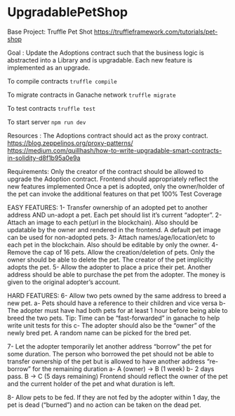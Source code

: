 # UpgradablePetShop

Base Project: Truffle Pet Shot
https://truffleframework.com/tutorials/pet-shop 

Goal : Update the Adoptions contract such that the business logic is abstracted into a Library and is upgradable. Each new feature is implemented as an upgrade.

To compile contracts
`truffle compile`

To migrate contracts in Ganache network
`truffle migrate`

To test contracts
`truffle test`

To start server
`npm run dev`

Resources : 
The Adoptions contract should act as the proxy contract. 
https://blog.zeppelinos.org/proxy-patterns/
https://medium.com/quillhash/how-to-write-upgradable-smart-contracts-in-solidity-d8f1b95a0e9a

Requirements:
Only the creator of the contract should be allowed to upgrade the Adoption contract.
Frontend should appropriately reflect the new features implemented
Once a pet is adopted, only the owner/holder of the pet can invoke the additional features on that pet
100% Test Coverage

EASY FEATURES:
1- Transfer ownership of an adopted pet to another address AND un-adopt a pet. Each pet should list it’s current “adopter”.
2- Attach an image to each pet(url in the blockchain). Also should be updatable by the owner and rendered in the frontend. A default pet image can be used for non-adopted pets.
3- Attach names/age/location/etc to each pet in the blockchain. Also should be editable by only the owner.
4- Remove the cap of 16 pets. Allow the creation/deletion of pets. Only the owner should be able to delete the pet. The creator of the pet implicitly adopts the pet.
5- Allow the adopter to place a price their pet. Another address should be able to purchase the pet from the adopter. The money is given to the original adopter’s account.

HARD FEATURES:
6- Allow two pets owned by the same address to breed a new pet.
  a- Pets should have a reference to their children and vice versa
  b- The adopter must have had both pets for at least 1 hour before being able to breed the two pets. Tip: Time can be “fast-forwarded” in ganache to help write unit tests for this
  c- The adopter should also be the “owner” of the newly bred pet. A random name can be picked for the bred pet.

7- Let the adopter temporarily let another address “borrow” the pet for some duration. The person who borrowed the pet should not be able to transfer ownership of the pet but is allowed to have another address “re-borrow” for the remaining duration
  a- A (owner) -> B (1 week) 
  b- 2 days pass. B -> C (5 days remaining)
Frontend should reflect the owner of the pet and the current holder of the pet and what duration is left.

8- Allow pets to be fed. If they are not fed by the adopter within 1 day, the pet is dead (“burned”) and no action can be taken on the dead pet.


